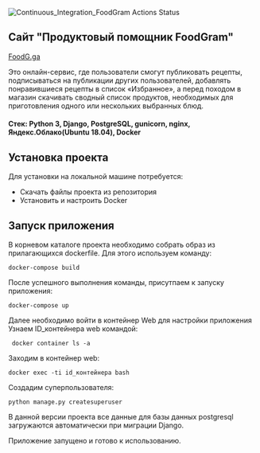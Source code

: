 ![Continuous_Integration_FoodGram Actions Status](https://github.com/popperony/foodgram-project/workflows/CIFG/badge.svg)

## Сайт "Продуктовый помощник FoodGram"


[FoodG.ga](http://foodg.ga/ "Продуктовый помощник")


Это онлайн-сервис, где пользователи смогут публиковать рецепты, подписываться на публикации других пользователей, добавлять понравившиеся рецепты в список «Избранное», а перед походом в магазин скачивать сводный список продуктов, необходимых для приготовления одного или нескольких выбранных блюд.

#### Стек: Python 3, Django, PostgreSQL, gunicorn, nginx, Яндекс.Облако(Ubuntu 18.04), Docker

## Установка проекта
Для установки на локальной машине потребуется:
* Скачать файлы проекта из репозитория
* Установить и настроить Docker

## Запуск приложения
В корневом каталоге проекта необходимо собрать образ из прилагающихся dockerfile.
Для этого используем команду:
````
docker-compose build
````
После успешного выполнения команды, присутпаем к запуску приложения:
````
docker-compose up
````
Далее необходимо войти в контейнер Web для настройки приложения
Узнаем ID_контейнера web командой:
````
 docker container ls -a
````
Заходим в контейнер web:
````
docker exec -ti id_контейнера bash
````

Создадим суперпользователя:
````
python manage.py createsuperuser
````

В данной версии проекта все данные для базы данных postgresql загружаются автоматически при миграции Django.

Приложение запущено и готово к использованию.

